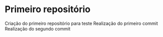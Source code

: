 # Primeiro repositório
 Criação do primeiro repositório para teste
 Realização do primeiro commit
 Realização do segundo commit
